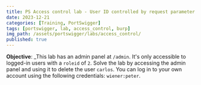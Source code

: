 ```yaml
---
title: PS Access control lab - User ID controlled by request parameter
date: 2023-12-21
categories: [Training, PortSwigger]
tags: [portswigger, lab, access_control, burp]
img_path: /assets/portswigger/labs/access_control/
published: true
---
```


**Objective**: _This lab has an admin panel at `/admin`. It's only accessible to logged-in users with a `roleid` of `2`. Solve the lab by accessing the admin panel and using it to delete the user `carlos`. You can log in to your own account using the following credentials: `wiener:peter`.